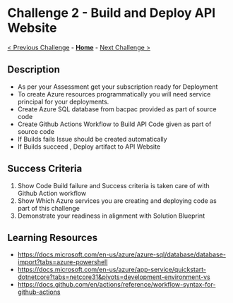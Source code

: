 # Challenge 2 - Build and Deploy API Website

[< Previous Challenge](./Challenge01.md) - **[Home](../README.md)** - [Next Challenge >](./Challenge03.md)

## Description

- As per your Assessment get your subscription ready for Deployment
- To create Azure resources programmatically you will need service principal for your deployments.
- Create Azure SQL database from bacpac provided as part of source code
- Create Github Actions Workflow to Build API Code given as part of source code
- If Builds fails Issue should be created automatically
- If Builds succeed , Deploy artifact to API Website


## Success Criteria

1. Show Code Build failure and Success criteria is taken care of with Github Action workflow
2. Show Which Azure services you are creating and deploying code as part of this challenge
3. Demonstrate your readiness in alignment with Solution Blueprint


## Learning Resources

- <https://docs.microsoft.com/en-us/azure/azure-sql/database/database-import?tabs=azure-powershell>
- <https://docs.microsoft.com/en-us/azure/app-service/quickstart-dotnetcore?tabs=netcore31&pivots=development-environment-vs>
- <https://docs.github.com/en/actions/reference/workflow-syntax-for-github-actions>
